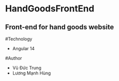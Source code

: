 # HandGoodsFrontEnd
## Front-end for hand goods website

#Technology
- Angular 14

#Author
- Vũ Đức Trung
- Lương Mạnh Hùng
